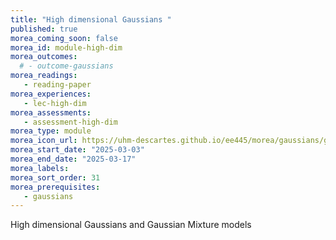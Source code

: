 ```yaml
---
title: "High dimensional Gaussians "
published: true
morea_coming_soon: false
morea_id: module-high-dim
morea_outcomes:
  # - outcome-gaussians
morea_readings:
   - reading-paper
morea_experiences:
   - lec-high-dim
morea_assessments:
   - assessment-high-dim
morea_type: module
morea_icon_url: https://uhm-descartes.github.io/ee445/morea/gaussians/gaussians.png
morea_start_date: "2025-03-03"
morea_end_date: "2025-03-17"
morea_labels:
morea_sort_order: 31
morea_prerequisites:
   - gaussians
---
```


High dimensional Gaussians and Gaussian Mixture models
